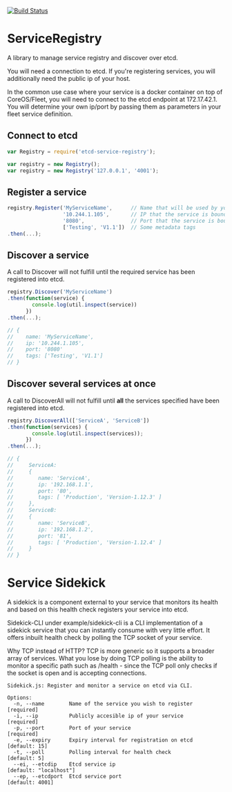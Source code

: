 [![Build Status](https://travis-ci.org/SidBala/ServiceRegistry.svg)](https://travis-ci.org/SidBala/ServiceRegistry)

# ServiceRegistry
A library to manage service registry and discover over etcd.

You will need a connection to etcd. If you're registering services, you will additionally need the public ip of your host.

In the common use case where your service is a docker container on top of CoreOS/Fleet, you will need to connect to the etcd endpoint at 172.17.42.1. You will determine your own ip/port by passing them as parameters in your fleet service definition.

## Connect to etcd
```js
var Registry = require('etcd-service-registry');

var registry = new Registry();
var registry = new Registry('127.0.0.1', '4001');
```

## Register a service

```js
registry.Register('MyServiceName',      // Name that will be used by your clients
                  '10.244.1.105',       // IP that the service is bound to
                  '8080',               // Port that the service is bound to
                  ['Testing', 'V1.1'])  // Some metadata tags
.then(...);
```

## Discover a service

A call to Discover will not fulfill until the required service has been registered into etcd.

```js
registry.Discover('MyServiceName')
.then(function(service) {
        console.log(util.inspect(service))
      })
.then(...);

// {
//    name: 'MyServiceName',
//    ip: '10.244.1.105',
//    port: '8080'
//    tags: ['Testing', 'V1.1']
// }
```

## Discover several services at once

A call to DiscoverAll will not fulfill until **all** the services specified have been registered into etcd.

```js
registry.DiscoverAll(['ServiceA', 'ServiceB'])
.then(function(services) {
        console.log(util.inspect(services));
      })
.then(...);

// { 
//     ServiceA:
//     { 
//        name: 'ServiceA',
//        ip: '192.168.1.1',
//        port: '80',
//        tags: [ 'Production', 'Version-1.12.3' ]
//     },
//     ServiceB:
//     {
//        name: 'ServiceB',
//        ip: '192.168.1.2',
//        port: '81',
//        tags: [ 'Production', 'Version-1.12.4' ]
//     }
// }
```

# Service Sidekick

A sidekick is a component external to your service that monitors its health and based on this health check registers your service into etcd.

Sidekick-CLI under example/sidekick-cli is a CLI implementation of a sidekick service that you can instantly consume with very little effort. It offers inbuilt health check by polling the TCP socket of your service. 

Why TCP instead of HTTP? TCP is more generic so it supports a broader array of services. What you lose by doing TCP polling is the ability to monitor a specific path such as /health - since the TCP poll only checks if the socket is open and is accepting connections.

    Sidekick.js: Register and monitor a service on etcd via CLI.

    Options:
      -n, --name        Name of the service you wish to register  [required]
      -i, --ip          Publicly accesible ip of your service     [required]
      -p, --port        Port of your service                      [required]
      -e, --expiry      Expiry interval for registration on etcd  [default: 15]
      -t, --poll        Polling interval for health check         [default: 5]
      --ei, --etcdip    Etcd service ip                           [default: "localhost"]
      --ep, --etcdport  Etcd service port                         [default: 4001]
